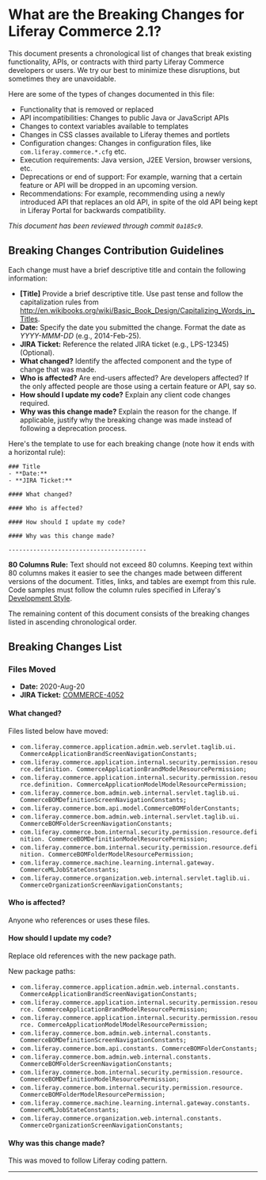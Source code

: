 # What are the Breaking Changes for Liferay Commerce 2.1?

This document presents a chronological list of changes that break existing
functionality, APIs, or contracts with third party Liferay Commerce developers or users.
We try our best to minimize these disruptions, but sometimes they are
unavoidable.

Here are some of the types of changes documented in this file:

* Functionality that is removed or replaced
* API incompatibilities: Changes to public Java or JavaScript APIs
* Changes to context variables available to templates
* Changes in CSS classes available to Liferay themes and portlets
* Configuration changes: Changes in configuration files, like
  `com.liferay.commerce.*.cfg` etc.
* Execution requirements: Java version, J2EE Version, browser versions, etc.
* Deprecations or end of support: For example, warning that a certain
  feature or API will be dropped in an upcoming version.
* Recommendations: For example, recommending using a newly introduced API that
  replaces an old API, in spite of the old API being kept in Liferay Portal for
  backwards compatibility.

*This document has been reviewed through commit `0a185c9`.*

## Breaking Changes Contribution Guidelines

Each change must have a brief descriptive title and contain the following
information:

* **[Title]** Provide a brief descriptive title. Use past tense and follow
  the capitalization rules from
  <http://en.wikibooks.org/wiki/Basic_Book_Design/Capitalizing_Words_in_Titles>.
* **Date:** Specify the date you submitted the change. Format the date as
  *YYYY-MMM-DD* (e.g., 2014-Feb-25).
* **JIRA Ticket:** Reference the related JIRA ticket (e.g., LPS-12345)
  (Optional).
* **What changed?** Identify the affected component and the type of change that
  was made.
* **Who is affected?** Are end-users affected? Are developers affected? If the
  only affected people are those using a certain feature or API, say so.
* **How should I update my code?** Explain any client code changes required.
* **Why was this change made?** Explain the reason for the change. If
  applicable, justify why the breaking change was made instead of following a
  deprecation process.

Here's the template to use for each breaking change (note how it ends with a
horizontal rule):

```
### Title
- **Date:**
- **JIRA Ticket:**

#### What changed?

#### Who is affected?

#### How should I update my code?

#### Why was this change made?

---------------------------------------
```

**80 Columns Rule:** Text should not exceed 80 columns. Keeping text within 80
columns makes it easier to see the changes made between different versions of
the document. Titles, links, and tables are exempt from this rule. Code samples
must follow the column rules specified in Liferay's
[Development Style](http://www.liferay.com/community/wiki/-/wiki/Main/Liferay+development+style).

The remaining content of this document consists of the breaking changes listed
in ascending chronological order.

## Breaking Changes List

### Files Moved
- **Date:** 2020-Aug-20
- **JIRA Ticket:** [COMMERCE-4052](https://issues.liferay.com/browse/COMMERCE-4052)

#### What changed?

Files listed below have moved:

- `com.liferay.commerce.application.admin.web.servlet.taglib.ui.
CommerceApplicationBrandScreenNavigationConstants;`
- `com.liferay.commerce.application.internal.security.permission.resource.definition.
CommerceApplicationBrandModelResourcePermission;`
- `com.liferay.commerce.application.internal.security.permission.resource.definition.
CommerceApplicationModelModelResourcePermission;`
- `com.liferay.commerce.bom.admin.web.internal.servlet.taglib.ui.
CommerceBOMDefinitionScreenNavigationConstants;`
- `com.liferay.commerce.bom.api.model.CommerceBOMFolderConstants;`
- `com.liferay.commerce.bom.admin.web.internal.servlet.taglib.ui.
CommerceBOMFolderScreenNavigationConstants;`
- `com.liferay.commerce.bom.internal.security.permission.resource.definition.
CommerceBOMDefinitionModelResourcePermission;`
- `com.liferay.commerce.bom.internal.security.permission.resource.definition.
CommerceBOMFolderModelResourcePermission;`
- `com.liferay.commerce.machine.learning.internal.gateway.
CommerceMLJobStateConstants;`
- `com.liferay.commerce.organization.web.internal.servlet.taglib.ui.
CommerceOrganizationScreenNavigationConstants;`

#### Who is affected?

Anyone who references or uses these files.

#### How should I update my code?
Replace old references with the new package path.

New package paths:
- `com.liferay.commerce.application.admin.web.internal.constants.
CommerceApplicationBrandScreenNavigationConstants;`
- `com.liferay.commerce.application.internal.security.permission.resource.
CommerceApplicationBrandModelResourcePermission;`
- `com.liferay.commerce.application.internal.security.permission.resource.
CommerceApplicationModelModelResourcePermission;`
- `com.liferay.commerce.bom.admin.web.internal.constants.
CommerceBOMDefinitionScreenNavigationConstants;`
- `com.liferay.commerce.bom.api.constants.
CommerceBOMFolderConstants;`
- `com.liferay.commerce.bom.admin.web.internal.constants.
CommerceBOMFolderScreenNavigationConstants;`
- `com.liferay.commerce.bom.internal.security.permission.resource.
CommerceBOMDefinitionModelResourcePermission;`
- `com.liferay.commerce.bom.internal.security.permission.resource.
CommerceBOMFolderModelResourcePermission;`
- `com.liferay.commerce.machine.learning.internal.gateway.constants.
CommerceMLJobStateConstants;`
- `com.liferay.commerce.organization.web.internal.constants.
CommerceOrganizationScreenNavigationConstants;`

#### Why was this change made?

This was moved to follow Liferay coding pattern.

---------------------------------------